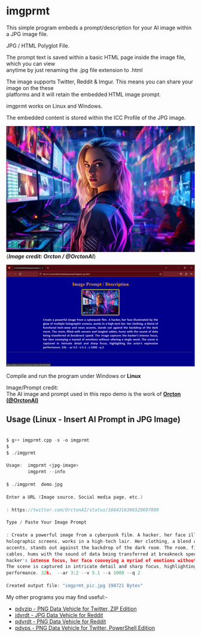 # imgprmt

This simple program embeds a prompt/description for your AI image within a JPG image file.

JPG / HTML Polyglot File.

The prompt text is saved within a basic HTML page inside the image file, which you can view  
anytime by just renaming the .jpg file extension to .html

The image supports Twitter, Reddit & Imgur.  This means you can share your image on the these  
platforms and it will retain the embedded HTML image prompt.

imgprmt works on Linux and Windows.  

The embedded content is stored within the ICC Profile of the JPG image.

![Demo Image](https://github.com/CleasbyCode/imgprmt/blob/main/demo_image/demo.jpg)  
{***Image credit: Orcton / @OrctonAI***}  

![Html Image](https://github.com/CleasbyCode/imgprmt/blob/main/demo_image/html.jpg)  

Compile and run the program under Windows or **Linux**  

Image/Prompt credit:  
The AI image and prompt used in this repo demo is the work of [**Orcton (@OrctonAI)**](https://twitter.com/OrctonAI)  

## Usage (Linux - Insert AI Prompt in JPG Image)

```c

$ g++ imgprmt.cpp -s -o imgprmt
$
$ ./imgprmt 

Usage:  imgprmt <jpg-image>  
        imgprmt --info

$ ./imgprmt  demo.jpg

Enter a URL (Image source, Social media page, etc.)

: https://twitter.com/OrctonAI/status/1664316306529697809

Type / Paste Your Image Prompt

: Create a powerful image from a cyberpunk film. A hacker, her face illuminated by the glow of multiple  
holographic screens, works in a high-tech lair. Her clothing, a blend of functional tech-wear and neon  
accents, stands out against the backdrop of the dark room. The room, filled with servers and tangled  
cables, hums with the sound of data being transferred at breakneck speed. The image captures the  
hacker's intense focus, her face conveying a myriad of emotions without uttering a single word.  
The scene is captured in intricate detail and sharp focus, highlighting the actor's expressive  
performance. 32k.  --ar 3:2 --v 5.1 --s 1000 --q 2

Created output file: "imgprmt_pic.jpg 198721 Bytes"

```

My other programs you may find useful:-  

* [pdvzip - PNG Data Vehicle for Twitter, ZIP Edition](https://github.com/CleasbyCode/pdvzip)  
* [jdvrdt - JPG Data Vehicle for Reddit](https://github.com/CleasbyCode/jdvrdt)
* [pdvrdt - PNG Data Vehicle for Reddit](https://github.com/CleasbyCode/pdvrdt)  
* [pdvps - PNG Data Vehicle for Twitter, PowerShell Edition](https://github.com/CleasbyCode/pdvps)   

##
